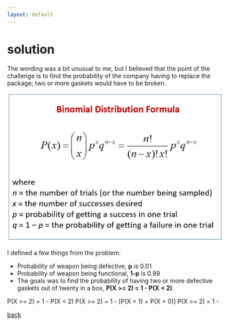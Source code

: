 ```yaml
---
layout: default
---
```


# solution

The wording was a bit unusual to me, but I believed that the point of the challenge is to find the probability of the company having to replace the package; two or more gaskets would have to be broken. 

![](images/binomial.png)

I defined a few things from the problem:

- Probability of weapon being defective, **p** is 0.01
- Probability of weapon being functional, **1-p** is 0.99
- The goals was to find the probability of having two or more defective gaskets out of twenty in a box, **P(X >= 2) = 1 - P(X < 2)**.

P(X >= 2) = 1 - P(X < 2)
P(X >= 2) = 1 - [P(X = 1) + P(X = 0)]
P(X >= 2) = 1 - 

[back](./challenge.md)
